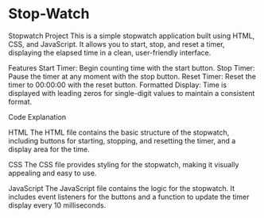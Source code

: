 # Stop-Watch
Stopwatch Project
This is a simple stopwatch application built using HTML, CSS, and JavaScript. It allows you to start, stop, and reset a timer, displaying the elapsed time in a clean, user-friendly interface.

Features
Start Timer: Begin counting time with the start button.
Stop Timer: Pause the timer at any moment with the stop button.
Reset Timer: Reset the timer to 00:00:00 with the reset button.
Formatted Display: Time is displayed with leading zeros for single-digit values to maintain a consistent format.


Code Explanation

HTML
The HTML file contains the basic structure of the stopwatch, including buttons for starting, stopping, and resetting the timer, and a display area for the time.

CSS
The CSS file provides styling for the stopwatch, making it visually appealing and easy to use.

JavaScript
The JavaScript file contains the logic for the stopwatch. It includes event listeners for the buttons and a function to update the timer display every 10 milliseconds.
